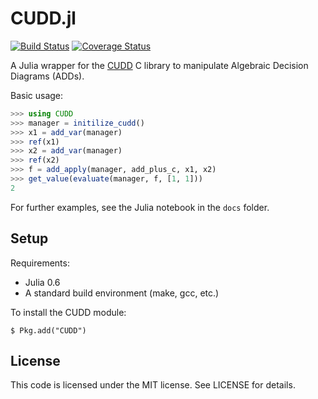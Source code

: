 CUDD.jl
=======

[![Build Status](https://travis-ci.org/sisl/CUDD.jl.svg)](https://travis-ci.org/sisl/CUDD.jl)
[![Coverage Status](https://coveralls.io/repos/github/sisl/CUDD.jl/badge.svg?branch=master)](https://coveralls.io/github/sisl/CUDD.jl?branch=master)

A Julia wrapper for the [CUDD](http://vlsi.colorado.edu/~fabio/CUDD/cudd.pdf) 
C library to manipulate Algebraic Decision Diagrams (ADDs).


Basic usage:
```julia
>>> using CUDD
>>> manager = initilize_cudd()
>>> x1 = add_var(manager)
>>> ref(x1)
>>> x2 = add_var(manager)
>>> ref(x2)
>>> f = add_apply(manager, add_plus_c, x1, x2)
>>> get_value(evaluate(manager, f, [1, 1]))
2
```

For further examples, see the Julia notebook in the ``docs`` folder.

Setup
-----

Requirements:
 - Julia 0.6
 - A standard build environment (make, gcc, etc.)

To install the CUDD module:

    $ Pkg.add("CUDD")

License
-------

This code is licensed under the MIT license.  See LICENSE for details.

